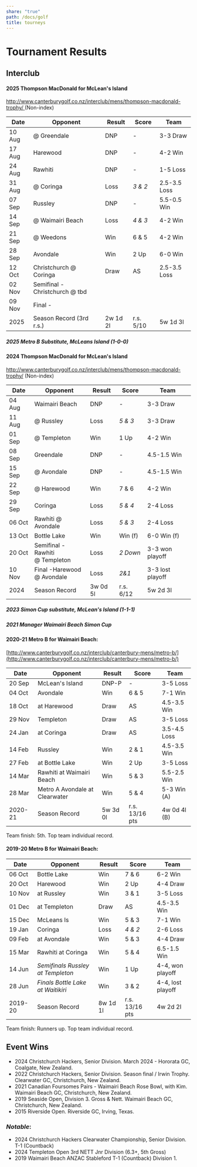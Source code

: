 ```yaml
---
share: "true"
path: /docs/golf
title: tourneys
---
```

# Tournament Results

## Interclub

#### 2025 Thompson MacDonald for McLean's Island
[http://www.canterburygolf.co.nz/interclub/mens/thompson-macdonald-trophy/ ](https://www.canterburygolf.co.nz/thompson-macdonald-trophy/)(Non-index)

| Date   | Opponent                       | Result   | Score     | Team         |
| ------ | ------------------------------ | -------- | --------- | ------------ |
| 10 Aug | @ Greendale                    | DNP      | -         | 3-3 Draw     |
| 17 Aug | Harewood                       | DNP      | -         | 4-2 Win      |
| 24 Aug | Rawhiti                        | DNP      | -         | 1-5 Loss     |
| 31 Aug | @ Coringa                      | Loss     | _3 & 2_   | 2.5-3.5 Loss |
| 07 Sep | Russley                        | DNP      | -         | 5.5-0.5 Win  |
| 14 Sep | @ Waimairi Beach               | Loss     | _4 & 3_   | 4-2 Win      |
| 21 Sep | @ Weedons                      | Win      | 6 & 5     | 4-2 Win      |
| 28 Sep | Avondale                       | Win      | 2 Up      | 6-0 Win      |
| 12 Oct | Christchurch @ Coringa         | Draw     | AS        | 2.5-3.5 Loss |
| 02 Nov | Semifinal - Christchurch @ tbd |          |           |              |
| 09 Nov | Final -                        |          |           |              |
| 2025   | Season Record (3rd r.s.)       | 2w 1d 2l | r.s. 5/10 | 5w 1d 3l     |


##### 2025 Metro B Substitute, McLeans Island (1-0-0)
#### 2024 Thompson MacDonald for McLean's Island
http://www.canterburygolf.co.nz/interclub/mens/thompson-macdonald-trophy/ (Non-index)

| Date   | Opponent                          | Result   | Score     | Team             |
| ------ | --------------------------------- | -------- | --------- | ---------------- |
| 04 Aug | Waimairi Beach                    | DNP      | -         | 3-3 Draw         |
| 11 Aug | @ Russley                         | Loss     | _5 & 3_   | 3-3 Draw         |
| 01 Sep | @ Templeton                       | Win      | 1 Up      | 4-2 Win          |
| 08 Sep | Greendale                         | DNP      | -         | 4.5-1.5 Win      |
| 15 Sep | @ Avondale                        | DNP      | -         | 4.5-1.5 Win      |
| 22 Sep | @ Harewood                        | Win      | 7 & 6     | 4-2 Win          |
| 29 Sep | Coringa                           | Loss     | _5 & 4_   | 2-4 Loss         |
| 06 Oct | Rawhiti @ Avondale                | Loss     | _5 & 3_   | 2-4 Loss         |
| 13 Oct | Bottle Lake                       | Win      | Win (f)   | 6-0 Win (f)      |
| 20 Oct | Semifinal -Rawhiti<br>@ Templeton | Loss     | _2 Down_  | 3-3 won playoff  |
| 10 Nov | Final -Harewood<br>@ Avondale     | Loss     | *2&1*     | 3-3 lost playoff |
| 2024   | Season Record                     | 3w 0d 5l | r.s. 6/12 | 5w 2d 3l         |

##### 2023 Simon Cup substitute, McLean's Island (1-1-1)

##### 2021 Manager Waimairi Beach Simon Cup
#### 2020-21 Metro B for Waimairi Beach:
[http://www.canterburygolf.co.nz/interclub/canterbury-mens/metro-b/](http://www.canterburygolf.co.nz/interclub/canterbury-mens/metro-b/)

| Date    | Opponent                       | Result   | Score          | Team         |
| ------- | ------------------------------ | -------- | -------------- | ------------ |
| 20 Sep  | McLean's Island                | DNP-P    | -              | 3-5 Loss     |
| 04 Oct  | Avondale                       | Win      | 6 & 5          | 7-1 Win      |
| 18 Oct  | at Harewood                    | Draw     | AS             | 4.5-3.5 Win  |
| 29 Nov  | Templeton                      | Draw     | AS             | 3-5 Loss     |
| 24 Jan  | at Coringa                     | Draw     | AS             | 3.5-4.5 Loss |
| 14 Feb  | Russley                        | Win      | 2 & 1          | 4.5-3.5 Win  |
| 27 Feb  | at Bottle Lake                 | Win      | 2 Up           | 3-5 Loss     |
| 14 Mar  | Rawhiti at Waimairi Beach      | Win      | 5 & 3          | 5.5-2.5 Win  |
| 28 Mar  | Metro A Avondale at Clearwater | Win      | 5 & 4          | 5-3 Win (A)  |
| 2020-21 | Season Record                  | 5w 3d 0l | r.s. 13/16 pts | 4w 0d 4l (B) |

Team finish: 5th. Top team individual record.

#### 2019-20 Metro B for Waimairi Beach:

| Date    | Opponent                          | Result   | Score          | Team              |
| ------- | --------------------------------- | -------- | -------------- | ----------------- |
| 06 Oct  | Bottle Lake                       | Win      | 7 & 6          | 6-2 Win           |
| 20 Oct  | Harewood                          | Win      | 2 Up           | 4-4 Draw          |
| 10 Nov  | at Russley                        | Win      | 3 & 1          | 3-5 Loss          |
| 01 Dec  | at Templeton                      | Draw     | AS             | 4.5-3.5 Win       |
| 15 Dec  | McLeans Is                        | Win      | 5 & 3          | 7-1 Win           |
| 19 Jan  | Coringa                           | Loss     | _4 & 2_        | 2-6 Loss          |
| 09 Feb  | at Avondale                       | Win      | 5 & 3          | 4-4 Draw          |
| 15 Mar  | Rawhiti at Coringa                | Win      | 5 & 4          | 6.5-1.5 Win       |
| 14 Jun  | _Semifinals Russley at Templeton_ | Win      | 1 Up           | 4-4, won playoff  |
| 28 Jun  | _Finals Bottle Lake at Waitikiri_ | Win      | 3 & 2          | 4-4, lost playoff |
| 2019-20 | Season Record                     | 8w 1d 1l | r.s. 13/16 pts | 4w 2d 2l          |

Team finish: Runners up. Top team individual record.

## Event Wins
- 2024 Christchurch Hackers, Senior Division. March 2024 - Hororata GC, Coalgate, New Zealand.
- 2022 Christchurch Hackers, Senior Division. Season final / Irwin Trophy. Clearwater GC, Christchurch, New Zealand.
- 2021 Canadian Foursomes Pairs - Waimairi Beach Rose Bowl, with Kim. Waimairi Beach GC, Christchurch, New Zealand.
- 2019 Seaside Open, Division 3. Gross & Nett. Waimairi Beach GC, Christchurch, New Zealand.
- 2015 Riverside Open. Riverside GC, Irving, Texas.

### _Notable_:
- 2024 Christchurch Hackers Clearwater Championship, Senior Division. T-1 (Countback)
- 2024 Templeton Open 3rd NETT Jnr Division (6.3+, 5th Gross) 
- 2019 Waimairi Beach ANZAC Stableford T-1 (Countback) Division 1.

